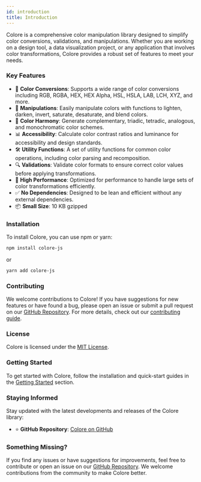 ```yaml
---
id: introduction
title: Introduction
---
```


Colore is a comprehensive color manipulation library designed to simplify color conversions, validations, and manipulations. Whether you are working on a design tool, a data visualization project, or any application that involves color transformations, Colore provides a robust set of features to meet your needs.

### Key Features

- 🎨 **Color Conversions**: Supports a wide range of color conversions including RGB, RGBA, HEX, HEX Alpha, HSL, HSLA, LAB, LCH, XYZ, and more.
- 🔄 **Manipulations**: Easily manipulate colors with functions to lighten, darken, invert, saturate, desaturate, and blend colors.
- 🌈 **Color Harmony**: Generate complementary, triadic, tetradic, analogous, and monochromatic color schemes.
- 📊 **Accessibility**: Calculate color contrast ratios and luminance for accessibility and design standards.
- 🛠️ **Utility Functions**: A set of utility functions for common color operations, including color parsing and recomposition.
- 🔍 **Validations**: Validate color formats to ensure correct color values before applying transformations.
- 🚀 **High Performance**: Optimized for performance to handle large sets of color transformations efficiently.
- ✅ **No Dependencies**: Designed to be lean and efficient without any external dependencies.
- 📦 **Small Size**: 10 KB gzipped

### Installation

To install Colore, you can use npm or yarn:

```bash
npm install colore-js
```
or
```bash
yarn add colore-js
```

### Contributing

We welcome contributions to Colore! If you have suggestions for new features or have found a bug, please open an issue or submit a pull request on our [GitHub Repository](https://github.com/mallikcheripally/colore-js). For more details, check out our [contributing guide](https://github.com/your-repo/CONTRIBUTING.md).

### License

Colore is licensed under the [MIT License](https://github.com/mallikcheripally/colore-js/LICENSE).

### Getting Started

To get started with Colore, follow the installation and quick-start guides in the [Getting Started](getting-started/installation) section.

### Staying Informed

Stay updated with the latest developments and releases of the Colore library:

- ⭐ **GitHub Repository**: [Colore on GitHub](https://github.com/mallikcheripally/colore-js)

### Something Missing?

If you find any issues or have suggestions for improvements, feel free to contribute or open an issue on our [GitHub Repository](https://github.com/mallikcheripally/colore-js). We welcome contributions from the community to make Colore better.
